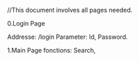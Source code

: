//This document involves all pages needed.

0.Login Page

  Addresse: /login
  Parameter: Id, Password.

1.Main Page
  fonctions: Search, 
